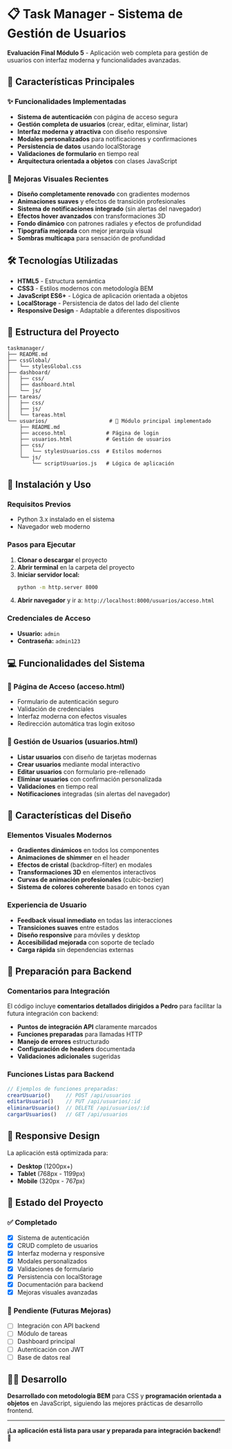 # 📋 Task Manager - Sistema de Gestión de Usuarios

**Evaluación Final Módulo 5** - Aplicación web completa para gestión de usuarios con interfaz moderna y funcionalidades avanzadas.

## 🚀 Características Principales

### ✨ **Funcionalidades Implementadas**
- **Sistema de autenticación** con página de acceso segura
- **Gestión completa de usuarios** (crear, editar, eliminar, listar)
- **Interfaz moderna y atractiva** con diseño responsive
- **Modales personalizados** para notificaciones y confirmaciones
- **Persistencia de datos** usando localStorage
- **Validaciones de formulario** en tiempo real
- **Arquitectura orientada a objetos** con clases JavaScript

### 🎨 **Mejoras Visuales Recientes**
- **Diseño completamente renovado** con gradientes modernos
- **Animaciones suaves** y efectos de transición profesionales
- **Sistema de notificaciones integrado** (sin alertas del navegador)
- **Efectos hover avanzados** con transformaciones 3D
- **Fondo dinámico** con patrones radiales y efectos de profundidad
- **Tipografía mejorada** con mejor jerarquía visual
- **Sombras multicapa** para sensación de profundidad

## 🛠️ Tecnologías Utilizadas

- **HTML5** - Estructura semántica
- **CSS3** - Estilos modernos con metodología BEM
- **JavaScript ES6+** - Lógica de aplicación orientada a objetos
- **LocalStorage** - Persistencia de datos del lado del cliente
- **Responsive Design** - Adaptable a diferentes dispositivos

## 📁 Estructura del Proyecto

```
taskmanager/
├── README.md
├── cssGlobal/
│   └── stylesGlobal.css
├── dashboard/
│   ├── css/
│   ├── dashboard.html
│   └── js/
├── tareas/
│   ├── css/
│   ├── js/
│   └── tareas.html
└── usuarios/                    # 🎯 Módulo principal implementado
    ├── README.md
    ├── acceso.html             # Página de login
    ├── usuarios.html           # Gestión de usuarios
    ├── css/
    │   └── stylesUsuarios.css  # Estilos modernos
    └── js/
        └── scriptUsuarios.js   # Lógica de aplicación
```

## 🚀 Instalación y Uso

### **Requisitos Previos**
- Python 3.x instalado en el sistema
- Navegador web moderno

### **Pasos para Ejecutar**

1. **Clonar o descargar** el proyecto
2. **Abrir terminal** en la carpeta del proyecto
3. **Iniciar servidor local:**
   ```bash
   python -m http.server 8000
   ```
4. **Abrir navegador** y ir a: `http://localhost:8000/usuarios/acceso.html`

### **Credenciales de Acceso**
- **Usuario:** `admin`
- **Contraseña:** `admin123`

## 💻 Funcionalidades del Sistema

### **🔐 Página de Acceso (acceso.html)**
- Formulario de autenticación seguro
- Validación de credenciales
- Interfaz moderna con efectos visuales
- Redirección automática tras login exitoso

### **👥 Gestión de Usuarios (usuarios.html)**
- **Listar usuarios** con diseño de tarjetas modernas
- **Crear usuarios** mediante modal interactivo
- **Editar usuarios** con formulario pre-rellenado
- **Eliminar usuarios** con confirmación personalizada
- **Validaciones** en tiempo real
- **Notificaciones** integradas (sin alertas del navegador)

## 🎨 Características del Diseño

### **Elementos Visuales Modernos**
- **Gradientes dinámicos** en todos los componentes
- **Animaciones de shimmer** en el header
- **Efectos de cristal** (backdrop-filter) en modales
- **Transformaciones 3D** en elementos interactivos
- **Curvas de animación profesionales** (cubic-bezier)
- **Sistema de colores coherente** basado en tonos cyan

### **Experiencia de Usuario**
- **Feedback visual inmediato** en todas las interacciones
- **Transiciones suaves** entre estados
- **Diseño responsive** para móviles y desktop
- **Accesibilidad mejorada** con soporte de teclado
- **Carga rápida** sin dependencias externas

## 🔧 Preparación para Backend

### **Comentarios para Integración**
El código incluye **comentarios detallados dirigidos a Pedro** para facilitar la futura integración con backend:

- **Puntos de integración API** claramente marcados
- **Funciones preparadas** para llamadas HTTP
- **Manejo de errores** estructurado
- **Configuración de headers** documentada
- **Validaciones adicionales** sugeridas

### **Funciones Listas para Backend**
```javascript
// Ejemplos de funciones preparadas:
crearUsuario()     // POST /api/usuarios
editarUsuario()    // PUT /api/usuarios/:id
eliminarUsuario()  // DELETE /api/usuarios/:id
cargarUsuarios()   // GET /api/usuarios
```

## 📱 Responsive Design

La aplicación está optimizada para:
- **Desktop** (1200px+)
- **Tablet** (768px - 1199px)
- **Mobile** (320px - 767px)

## 🎯 Estado del Proyecto

### ✅ **Completado**
- [x] Sistema de autenticación
- [x] CRUD completo de usuarios
- [x] Interfaz moderna y responsive
- [x] Modales personalizados
- [x] Validaciones de formulario
- [x] Persistencia con localStorage
- [x] Documentación para backend
- [x] Mejoras visuales avanzadas

### 🔄 **Pendiente (Futuras Mejoras)**
- [ ] Integración con API backend
- [ ] Módulo de tareas
- [ ] Dashboard principal
- [ ] Autenticación con JWT
- [ ] Base de datos real

## 👨‍💻 Desarrollo

**Desarrollado con metodología BEM** para CSS y **programación orientada a objetos** en JavaScript, siguiendo las mejores prácticas de desarrollo frontend.

---

**¡La aplicación está lista para usar y preparada para integración backend!** 🚀
